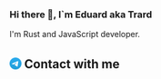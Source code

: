 ### Hi there 👋, I\`m Eduard aka Trard

I'm Rust and JavaScript developer.

<div>
    <h2>
        <a href="https://t.me/trard"><img style="vertical-align:middle; height:1em" alt="" src="docs/assests/images/Telegram.svg"></a>
        <span style="vertical-align:middle">Contact with me</span>
    </h2>
</div>

